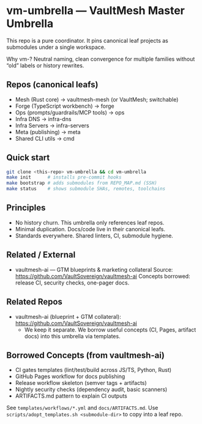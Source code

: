 # vm-umbrella — VaultMesh Master Umbrella

This repo is a pure coordinator. It pins canonical leaf projects as submodules under a single workspace.

Why vm-? Neutral naming, clean convergence for multiple families without “old” labels or history rewrites.

## Repos (canonical leafs)
- Mesh (Rust core) → vaultmesh-mesh (or VaultMesh; switchable)
- Forge (TypeScript workbench) → forge
- Ops (prompts/guardrails/MCP tools) → ops
- Infra DNS → infra-dns
- Infra Servers → infra-servers
- Meta (publishing) → meta
- Shared CLI utils → cmd

## Quick start
```bash
git clone <this-repo> vm-umbrella && cd vm-umbrella
make init      # installs pre-commit hooks
make bootstrap # adds submodules from REPO_MAP.md (SSH)
make status    # shows submodule SHAs, remotes, toolchains
```

## Principles
- No history churn. This umbrella only references leaf repos.
- Minimal duplication. Docs/code live in their canonical leafs.
- Standards everywhere. Shared linters, CI, submodule hygiene.

## Related / External
- vaultmesh-ai — GTM blueprints & marketing collateral
  Source: https://github.com/VaultSovereign/vaultmesh-ai
  Concepts borrowed: release CI, security checks, one-pager docs.

## Related Repos
- vaultmesh-ai (blueprint + GTM collateral): https://github.com/VaultSovereign/vaultmesh-ai
  - We keep it separate. We borrow useful concepts (CI, Pages, artifact docs) into this umbrella via templates.

## Borrowed Concepts (from vaultmesh-ai)
- CI gates templates (lint/test/build across JS/TS, Python, Rust)
- GitHub Pages workflow for docs publishing
- Release workflow skeleton (semver tags + artifacts)
- Nightly security checks (dependency audit, basic scanners)
- ARTIFACTS.md pattern to explain CI outputs

See `templates/workflows/*.yml` and `docs/ARTIFACTS.md`. Use `scripts/adopt_templates.sh <submodule-dir>` to copy into a leaf repo.
